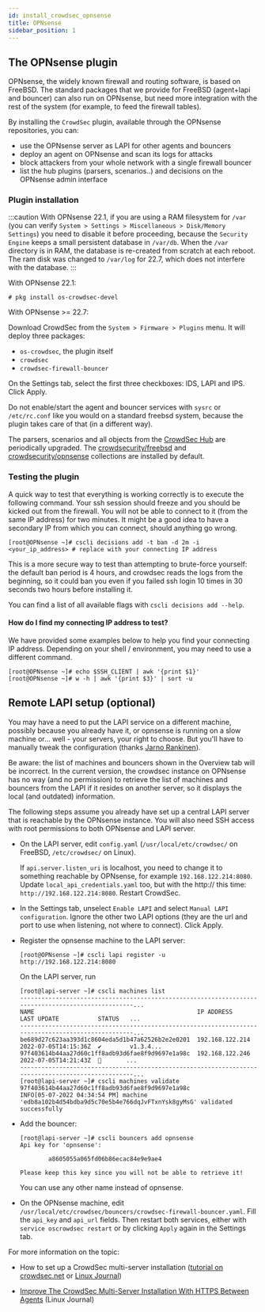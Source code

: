 ```yaml
---
id: install_crowdsec_opnsense
title: OPNsense
sidebar_position: 1
---
```


## The OPNsense plugin

OPNsense, the widely known firewall and routing software, is based on FreeBSD. The standard packages that we provide for FreeBSD (agent+lapi and bouncer) can also run on OPNsense, but need more integration with the rest of the system (for example, to feed the firewall tables).

By installing the `CrowdSec` plugin, available through the OPNsense repositories, you can:

 - use the OPNsense server as LAPI for other agents and bouncers
 - deploy an agent on OPNsense and scan its logs for attacks
 - block attackers from your whole network with a single firewall bouncer
 - list the hub plugins (parsers, scenarios..) and decisions on the OPNsense admin interface

### Plugin installation

:::caution
With OPNsense 22.1, if you are using a RAM filesystem for `/var` (you can verify `System > Settings > Miscellaneous > Disk/Memory Settings`) you need to disable it before proceeding, because the `Security Engine` keeps a small persistent database in `/var/db`. When the `/var` directory is in RAM, the database is re-created from scratch at each reboot. The ram disk was changed to `/var/log` for 22.7, which does not interfere with the database.
:::

With OPNsense 22.1:

```console
# pkg install os-crowdsec-devel
```

With OPNsense >= 22.7:

Download CrowdSec from the `System > Firmware > Plugins` menu. It will deploy three packages:

 - `os-crowdsec`, the plugin itself
 - `crowdsec`
 - `crowdsec-firewall-bouncer`

On the Settings tab, select the first three checkboxes: IDS, LAPI and IPS. Click Apply.

Do not enable/start the agent and bouncer services with `sysrc` or `/etc/rc.conf` like you would on a standard freebsd system, because the plugin takes care of that (in a different way).

The parsers, scenarios and all objects from the [CrowdSec Hub](https://hub.crowdsec.net/) are periodically upgraded. The [crowdsecurity/freebsd](https://hub.crowdsec.net/author/crowdsecurity/collections/freebsd) and [crowdsecurity/opnsense](https://hub.crowdsec.net/author/crowdsecurity/collections/opnsense) collections are installed by default.

### Testing the plugin


A quick way to test that everything is working correctly is to execute the following command. Your ssh session should freeze and you should be kicked out from the firewall. You will not be able to connect to it (from the same IP address) for two minutes. It might be a good idea to have a secondary IP from which you can connect, should anything go wrong.

```console
[root@OPNsense ~]# cscli decisions add -t ban -d 2m -i <your_ip_address> # replace with your connecting IP address
```

This is a more secure way to test than attempting to brute-force yourself: the default ban period is 4 hours, and crowdsec reads the logs from the beginning, so it could ban you even if you failed ssh login 10 times in 30 seconds two hours before installing it.

You can find a list of all available flags with `cscli decisions add --help`.

#### How do I find my connecting IP address to test?

We have provided some examples below to help you find your connecting IP address. Depending on your shell / environment, you may need to use a different command. 

```console
[root@OPNsense ~]# echo $SSH_CLIENT | awk '{print $1}'
[root@OPNsense ~]# w -h | awk '{print $3}' | sort -u
```

## Remote LAPI setup (optional)

You may have a need to put the LAPI service on a different machine, possibly because you already have it, or opnsense is running on a slow machine or...
well - your servers, your right to choose. But you'll have to manually tweak the configuration (thanks [Jarno Rankinen](https://github.com/0ranki)).

Be aware: the list of machines and bouncers shown in the Overview tab will be incorrect. In the current version, the crowdsec instance on OPNsense has no way (and no permission) to retrieve the list of machines and bouncers from the LAPI if it resides on another server, so it displays the local (and outdated) information.

The following steps assume you already have set up a central LAPI server that is reachable by the OPNsense instance. You will also need SSH access with root permissions to both OPNsense and LAPI server.

 - On the LAPI server, edit `config.yaml` (`/usr/local/etc/crowdsec/` on FreeBSD, `/etc/crowdsec/` on Linux).

   If `api.server.listen_uri` is localhost, you need to change it to something reachable by OPNsense, for example `192.168.122.214:8080`. Update `local_api_credentials.yaml` too, but with the http:// this time: `http://192.168.122.214:8080`.
   Restart CrowdSec.

 - In the Settings tab, unselect `Enable LAPI` and select `Manual LAPI configuration`. Ignore the other two LAPI options (they are the url and port to use when listening, not where to connect). Click Apply.

 - Register the opnsense machine to the LAPI server:

   ```console
   [root@OPNsense ~]# cscli lapi register -u http://192.168.122.214:8080
   ```

   On the LAPI server, run

   ```console
   [root@lapi-server ~]# cscli machines list
   ---------------------------------------------------------------------------------------------------...
   NAME                                              IP ADDRESS       LAST UPDATE           STATUS   ...
   ---------------------------------------------------------------------------------------------------...
   be689d27c623aa393d1c8604eda5d1b47a62526b2e2e0201  192.168.122.214  2022-07-05T14:15:36Z  ✔️        v1.3.4...
   97f403614b44aa27d60c1ff8adb93d6fae8f9d9697e1a98c  192.168.122.246  2022-07-05T14:21:43Z  🚫       ...
   ---------------------------------------------------------------------------------------------------...
   [root@lapi-server ~]# cscli machines validate 97f403614b44aa27d60c1ff8adb93d6fae8f9d9697e1a98c
   INFO[05-07-2022 04:34:54 PM] machine 'edb8a102b4d54bdba9d5c70e5b4e766dqJvFTxnYsk8gyMsG' validated successfully
   ```

 - Add the bouncer:

   ```console
   [root@lapi-server ~]# cscli bouncers add opnsense
   Api key for 'opnsense':

           a8605055a065fd06b86ecac84e9e9ae4

   Please keep this key since you will not be able to retrieve it!
   ```

   You can use any other name instead of opnsense.

 - On the OPNsense machine, edit `/usr/local/etc/crowdsec/bouncers/crowdsec-firewall-bouncer.yaml`.
   Fill the `api_key` and `api_url` fields. Then restart both services, either with `service oscrowdsec restart`
   or by clicking `Apply` again in the Settings tab.

For more information on the topic:

 - How to set up a CrowdSec multi-server installation ([tutorial on crowdsec.net](https://www.crowdsec.net/blog/multi-server-setup) or [Linux Journal](https://www.linuxjournal.com/content/how-set-crowdsec-multi-server-installation))

 - [Improve The CrowdSec Multi-Server Installation With HTTPS Between Agents](https://www.linuxjournal.com/content/improve-crowdsec-multi-server-installation-https-between-agents) (Linux Journal)

